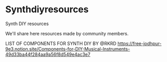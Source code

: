# Synthdiyresources
Synth DIY resources 

We'll share here resources made by community members.

LIST OF COMPONENTS FOR SYNTH DIY BY @RKRD 
https://free-jodhpur-9e3.notion.site/Components-for-DIY-Musical-Instruments-49d33ba44f284aa9a56f8d549e4ac3e7

